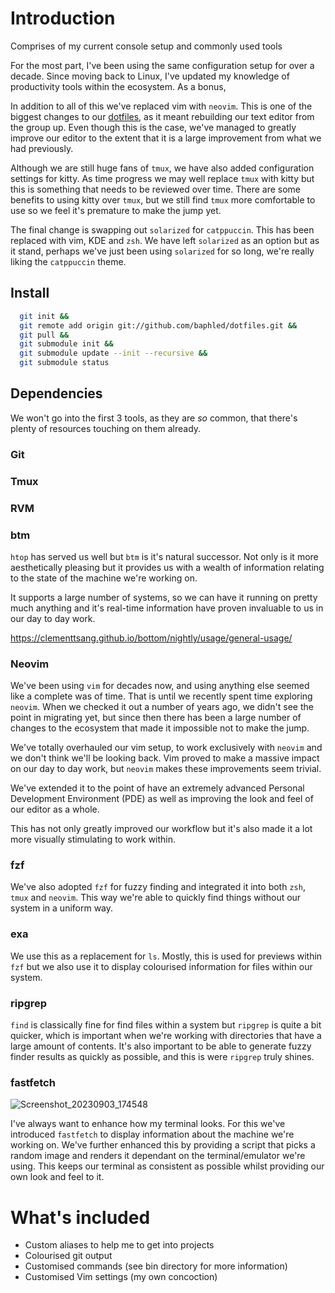 # Introduction

Comprises of my current console setup and commonly used tools

For the most part, I've been using the same configuration setup for over a
decade. Since moving back to Linux, I've updated my knowledge of productivity
tools within the ecosystem. As a bonus,

In addition to all of this we've replaced vim with `neovim`. This is one of the
biggest changes to our [dotfiles](https://github.com/baphled/dotfiles), as it
meant rebuilding our text editor from the group up. Even though this is the
case, we've managed to greatly improve our editor to the extent that it is a
large improvement from what we had previously.

Although we are still huge fans of `tmux`, we have also added configuration
settings for kitty. As time progress we may well replace `tmux` with kitty but this
is something that needs to be reviewed over time. There are some benefits to
using kitty over `tmux`, but we still find `tmux` more comfortable to use so we feel
it's premature to make the jump yet.

The final change is swapping out `solarized` for `catppuccin`. This has been
replaced with vim, KDE and `zsh`. We have left `solarized` as an option but as it
stand, perhaps we've just been using `solarized` for so long, we're really liking
the `catppuccin` theme.

## Install

```sh
  git init &&
  git remote add origin git://github.com/baphled/dotfiles.git &&
  git pull &&
  git submodule init &&
  git submodule update --init --recursive &&
  git submodule status
```

## Dependencies

We won't go into the first 3 tools, as they are _so_ common, that there's plenty
of resources touching on them already.

### Git

### Tmux

### RVM

### btm

`htop` has served us well but `btm` is it's natural successor. Not only is it
more aesthetically pleasing but it provides us with a wealth of information
relating to the state of the machine we're working on.

It supports a large number of systems, so we can have it running on pretty much
anything and it's real-time information have proven invaluable to us in our day
to day work.

https://clementtsang.github.io/bottom/nightly/usage/general-usage/

### Neovim

We've been using `vim` for decades now, and using anything else seemed like a
complete was of time. That is until we recently spent time exploring `neovim`.
When we checked it out a number of years ago, we didn't see the point in
migrating yet, but since then there has been a large number of changes to the
ecosystem that made it impossible not to make the jump.

We've totally overhauled our vim setup, to work exclusively with `neovim` and we
don't think we'll be looking back. Vim proved to make a massive impact on our
day to day work, but `neovim` makes these improvements seem trivial.

We've extended it to the point of have an extremely advanced Personal
Development Environment (PDE) as well as improving the look and feel of our
editor as a whole.

This has not only greatly improved our workflow but it's also made it a lot more
visually stimulating to work within.

### fzf

We've also adopted `fzf` for fuzzy finding and integrated it into both `zsh`,
`tmux` and `neovim`. This way we're able to quickly find things without our system
in a uniform way.

### exa

We use this as a replacement for `ls`. Mostly, this is used for previews within
`fzf` but we also use it to display colourised information for files within our
system.

### ripgrep

`find` is classically fine for find files within a system but `ripgrep` is quite
a bit quicker, which is important when we're working with directories that have
a large amount of contents. It's also important to be able to generate fuzzy
finder results as quickly as possible, and this is were `ripgrep` truly shines.


### fastfetch

![Screenshot_20230903_174548](https://github.com/baphled/dotfiles/assets/37376/48e3cfd2-7468-47e3-bd88-cc75d2f5090a)

I've always want to enhance how my terminal looks. For this we've introduced
`fastfetch` to display information about the machine we're working on. We've
further enhanced this by providing a script that picks a random image and
renders it dependant on the terminal/emulator we're using. This keeps our
terminal as consistent as possible whilst providing our own look and feel to it.

What's included
===============

* Custom aliases to help me to get into projects
* Colourised git output
* Customised commands (see bin directory for more information)
* Customised Vim settings (my own concoction)
